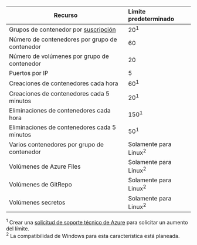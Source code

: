 | Recurso | Límite predeterminado |
| --- | :--- |
| Grupos de contenedor por [suscripción](../articles/billing-buy-sign-up-azure-subscription.md) | 20<sup>1</sup> |
| Número de contenedores por grupo de contenedor | 60 |
| Número de volúmenes por grupo de contenedor | 20  |
| Puertos por IP | 5 |
| Creaciones de contenedores cada hora |60<sup>1</sup> |
| Creaciones de contenedores cada 5 minutos | 20<sup>1</sup> |
| Eliminaciones de contenedores cada hora | 150<sup>1</sup> |
| Eliminaciones de contenedores cada 5 minutos | 50<sup>1</sup> |
| Varios contenedores por grupo de contenedor | Solamente para Linux<sup>2</sup> |
| Volúmenes de Azure Files | Solamente para Linux<sup>2</sup> |
| Volúmenes de GitRepo | Solamente para Linux<sup>2</sup> |
| Volúmenes secretos | Solamente para Linux<sup>2</sup> |

<sup>1</sup> Crear una [solicitud de soporte técnico de Azure][azure-support] para solicitar un aumento del límite.<br />
<sup>2</sup> La compatibilidad de Windows para esta característica está planeada.

<!-- LINKS - External -->
[azure-support]: https://ms.portal.azure.com/#blade/Microsoft_Azure_Support/HelpAndSupportBlade/newsupportrequest
